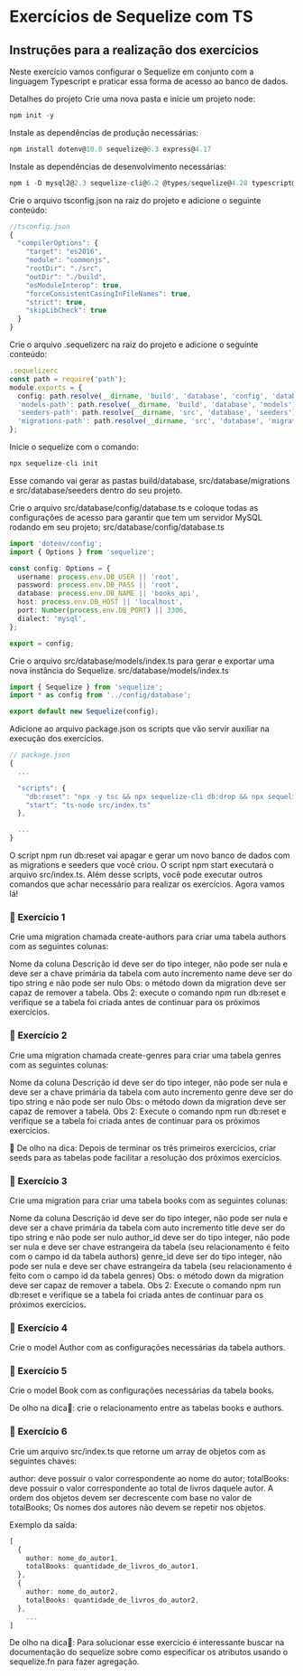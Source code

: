 # Exercícios de Sequelize com TS

## Instruções para a realização dos exercícios

Neste exercício vamos configurar o Sequelize em conjunto com a linguagem Typescript e praticar essa forma de acesso ao banco de dados.

Detalhes do projeto
Crie uma nova pasta e inicie um projeto node:

~~~ts
npm init -y
~~~

Instale as dependências de produção necessárias:

~~~ts
npm install dotenv@10.0 sequelize@6.3 express@4.17
~~~

Instale as dependências de desenvolvimento necessárias:

~~~ts
npm i -D mysql2@2.3 sequelize-cli@6.2 @types/sequelize@4.28 typescript@4.4 @types/express@4.17 @types/node@16.11 ts-node@10.4
~~~

Crie o arquivo tsconfig.json na raiz do projeto e adicione o seguinte conteúdo:

~~~ts
//tsconfig.json
{
  "compilerOptions": {
    "target": "es2016",
    "module": "commonjs",
    "rootDir": "./src",
    "outDir": "./build",
    "esModuleInterop": true,
    "forceConsistentCasingInFileNames": true,
    "strict": true,
    "skipLibCheck": true
  }
}
~~~
Crie o arquivo .sequelizerc na raiz do projeto e adicione o seguinte conteúdo:

~~~ts
.sequelizerc
const path = require('path');
module.exports = {
  config: path.resolve(__dirname, 'build', 'database', 'config', 'database.js'),
  'models-path': path.resolve(__dirname, 'build', 'database', 'models'),
  'seeders-path': path.resolve(__dirname, 'src', 'database', 'seeders'),
  'migrations-path': path.resolve(__dirname, 'src', 'database', 'migrations'),
};
~~~

Inicie o sequelize com o comando:
~~~ts
npx sequelize-cli init
~~~

Esse comando vai gerar as pastas build/database, src/database/migrations e src/database/seeders dentro do seu projeto.

Crie o arquivo src/database/config/database.ts e coloque todas as configurações de acesso para garantir que tem um servidor MySQL rodando em seu projeto;
src/database/config/database.ts
~~~ts
import 'dotenv/config';
import { Options } from 'sequelize';

const config: Options = {
  username: process.env.DB_USER || 'root',
  password: process.env.DB_PASS || 'root',
  database: process.env.DB_NAME || 'books_api',
  host: process.env.DB_HOST || 'localhost',
  port: Number(process.env.DB_PORT) || 3306,
  dialect: 'mysql',
};

export = config;
~~~
Crie o arquivo src/database/models/index.ts para gerar e exportar uma nova instância do Sequelize.
src/database/models/index.ts

~~~ts
import { Sequelize } from 'sequelize';
import * as config from '../config/database';

export default new Sequelize(config);
~~~

Adicione ao arquivo package.json os scripts que vão servir auxiliar na execução dos exercícios.

~~~ts
// package.json
{
  ...

  "scripts": {
    "db:reset": "npx -y tsc && npx sequelize-cli db:drop && npx sequelize-cli db:create && npx sequelize-cli db:migrate && npx sequelize-cli db:seed:all",
    "start": "ts-node src/index.ts"
  },

  ...
}
~~~
O script npm run db:reset vai apagar e gerar um novo banco de dados com as migrations e seeders que você criou. O script npm start executará o arquivo src/index.ts. Além desse scripts, você pode executar outros comandos que achar necessário para realizar os exercícios. Agora vamos lá!

### 🚀 Exercício 1
Crie uma migration chamada create-authors para criar uma tabela authors com as seguintes colunas:

Nome da coluna	Descrição
id	deve ser do tipo integer, não pode ser nula e deve ser a chave primária da tabela com auto incremento
name	deve ser do tipo string e não pode ser nulo
Obs: o método down da migration deve ser capaz de remover a tabela. Obs 2: execute o comando npm run db:reset e verifique se a tabela foi criada antes de continuar para os próximos exercícios.

### 🚀 Exercício 2
Crie uma migration chamada create-genres para criar uma tabela genres com as seguintes colunas:

Nome da coluna	Descrição
id	deve ser do tipo integer, não pode ser nula e deve ser a chave primária da tabela com auto incremento
genre	deve ser do tipo string e não pode ser nulo
Obs: o método down da migration deve ser capaz de remover a tabela. Obs 2: Execute o comando npm run db:reset e verifique se a tabela foi criada antes de continuar para os próximos exercícios.

👀 De olho na dica: Depois de terminar os três primeiros exercícios, criar seeds para as tabelas pode facilitar a resolução dos próximos exercícios.

### 🚀 Exercício 3
Crie uma migration para criar uma tabela books com as seguintes colunas:

Nome da coluna	Descrição
id	deve ser do tipo integer, não pode ser nula e deve ser a chave primária da tabela com auto incremento
title	deve ser do tipo string e não pode ser nulo
author_id	deve ser do tipo integer, não pode ser nula e deve ser chave estrangeira da tabela (seu relacionamento é feito com o campo id da tabela authors)
genre_id	deve ser do tipo integer, não pode ser nula e deve ser chave estrangeira da tabela (seu relacionamento é feito com o campo id da tabela genres)
Obs: o método down da migration deve ser capaz de remover a tabela. Obs 2: Execute o comando npm run db:reset e verifique se a tabela foi criada antes de continuar para os próximos exercícios.

### 🚀 Exercício 4
Crie o model Author com as configurações necessárias da tabela authors.

### 🚀 Exercício 5
Crie o model Book com as configurações necessárias da tabela books.

De olho na dica👀: crie o relacionamento entre as tabelas books e authors.

### 🚀 Exercício 6
Crie um arquivo src/index.ts que retorne um array de objetos com as seguintes chaves:

author: deve possuir o valor correspondente ao nome do autor;
totalBooks: deve possuir o valor correspondente ao total de livros daquele autor.
A ordem dos objetos devem ser decrescente com base no valor de totalBooks; Os nomes dos autores não devem se repetir nos objetos.

Exemplo da saída:

~~~ts
[
  {
    author: nome_do_autor1,
    totalBooks: quantidade_de_livros_do_autor1,
  },
  {
    author: nome_do_autor2,
    totalBooks: quantidade_de_livros_do_autor2,
  },
    ...
]
~~~
De olho na dica👀: Para solucionar esse exercício é interessante buscar na documentação do sequelize sobre como especificar os atributos usando o sequelize.fn para fazer agregação.